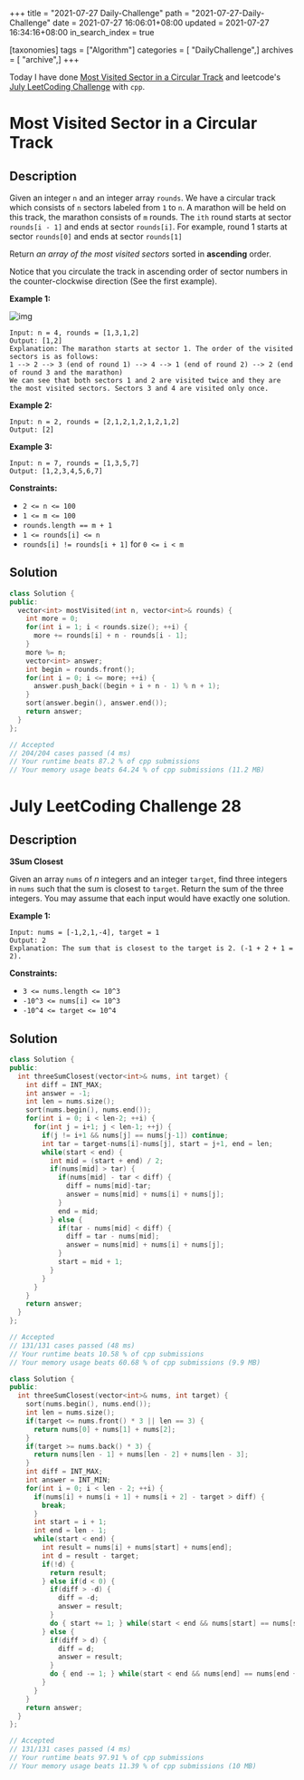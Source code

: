 +++
title = "2021-07-27 Daily-Challenge"
path = "2021-07-27-Daily-Challenge"
date = 2021-07-27 16:06:01+08:00
updated = 2021-07-27 16:34:16+08:00
in_search_index = true

[taxonomies]
tags = ["Algorithm"]
categories = [ "DailyChallenge",]
archives = [ "archive",]
+++

Today I have done [Most Visited Sector in a Circular Track](https://leetcode.com/problems/most-visited-sector-in-a-circular-track/description/) and leetcode's [July LeetCoding Challenge](https://leetcode.com/explore/challenge/card/july-leetcoding-challenge-2021/611/week-4-july-22nd-july-28th/3828/) with `cpp`.

<!-- more -->

# Most Visited Sector in a Circular Track

## Description

Given an integer `n` and an integer array `rounds`. We have a circular track which consists of `n` sectors labeled from `1` to `n`. A marathon will be held on this track, the marathon consists of `m` rounds. The `ith` round starts at sector `rounds[i - 1]` and ends at sector `rounds[i]`. For example, round 1 starts at sector `rounds[0]` and ends at sector `rounds[1]`

Return *an array of the most visited sectors* sorted in **ascending** order.

Notice that you circulate the track in ascending order of sector numbers in the counter-clockwise direction (See the first example).

 

**Example 1:**

![img](https://assets.leetcode.com/uploads/2020/08/14/tmp.jpg)

```
Input: n = 4, rounds = [1,3,1,2]
Output: [1,2]
Explanation: The marathon starts at sector 1. The order of the visited sectors is as follows:
1 --> 2 --> 3 (end of round 1) --> 4 --> 1 (end of round 2) --> 2 (end of round 3 and the marathon)
We can see that both sectors 1 and 2 are visited twice and they are the most visited sectors. Sectors 3 and 4 are visited only once.
```

**Example 2:**

```
Input: n = 2, rounds = [2,1,2,1,2,1,2,1,2]
Output: [2]
```

**Example 3:**

```
Input: n = 7, rounds = [1,3,5,7]
Output: [1,2,3,4,5,6,7]
```

 

**Constraints:**

- `2 <= n <= 100`
- `1 <= m <= 100`
- `rounds.length == m + 1`
- `1 <= rounds[i] <= n`
- `rounds[i] != rounds[i + 1]` for `0 <= i < m`

## Solution

``` cpp
class Solution {
public:
  vector<int> mostVisited(int n, vector<int>& rounds) {
    int more = 0;
    for(int i = 1; i < rounds.size(); ++i) {
      more += rounds[i] + n - rounds[i - 1]; 
    }
    more %= n;
    vector<int> answer;
    int begin = rounds.front();
    for(int i = 0; i <= more; ++i) {
      answer.push_back((begin + i + n - 1) % n + 1);
    }
    sort(answer.begin(), answer.end());
    return answer;
  }
};

// Accepted
// 204/204 cases passed (4 ms)
// Your runtime beats 87.2 % of cpp submissions
// Your memory usage beats 64.24 % of cpp submissions (11.2 MB)
```

# July LeetCoding Challenge 28

## Description

**3Sum Closest**

Given an array `nums` of *n* integers and an integer `target`, find three integers in `nums` such that the sum is closest to `target`. Return the sum of the three integers. You may assume that each input would have exactly one solution.

 

**Example 1:**

```
Input: nums = [-1,2,1,-4], target = 1
Output: 2
Explanation: The sum that is closest to the target is 2. (-1 + 2 + 1 = 2).
```

 

**Constraints:**

- `3 <= nums.length <= 10^3`
- `-10^3 <= nums[i] <= 10^3`
- `-10^4 <= target <= 10^4`

## Solution

``` cpp
class Solution {
public:
  int threeSumClosest(vector<int>& nums, int target) {
    int diff = INT_MAX;
    int answer = -1;
    int len = nums.size();
    sort(nums.begin(), nums.end());
    for(int i = 0; i < len-2; ++i) {
      for(int j = i+1; j < len-1; ++j) {
        if(j != i+1 && nums[j] == nums[j-1]) continue;
        int tar = target-nums[i]-nums[j], start = j+1, end = len;
        while(start < end) {
          int mid = (start + end) / 2;
          if(nums[mid] > tar) {
            if(nums[mid] - tar < diff) {
              diff = nums[mid]-tar;
              answer = nums[mid] + nums[i] + nums[j];
            }
            end = mid;
          } else {
            if(tar - nums[mid] < diff) {
              diff = tar - nums[mid];
              answer = nums[mid] + nums[i] + nums[j];
            }
            start = mid + 1;
          }
        }
      }
    }
    return answer;
  }
};

// Accepted
// 131/131 cases passed (48 ms)
// Your runtime beats 10.58 % of cpp submissions
// Your memory usage beats 60.68 % of cpp submissions (9.9 MB)
```

``` cpp
class Solution {
public:
  int threeSumClosest(vector<int>& nums, int target) {
    sort(nums.begin(), nums.end());
    int len = nums.size();
    if(target <= nums.front() * 3 || len == 3) {
      return nums[0] + nums[1] + nums[2];
    }
    if(target >= nums.back() * 3) {
      return nums[len - 1] + nums[len - 2] + nums[len - 3];
    }
    int diff = INT_MAX;
    int answer = INT_MIN;
    for(int i = 0; i < len - 2; ++i) {
      if(nums[i] + nums[i + 1] + nums[i + 2] - target > diff) {
        break;
      }
      int start = i + 1;
      int end = len - 1;
      while(start < end) {
        int result = nums[i] + nums[start] + nums[end];
        int d = result - target;
        if(!d) {
          return result;
        } else if(d < 0) {
          if(diff > -d) {
            diff = -d;
            answer = result;
          }
          do { start += 1; } while(start < end && nums[start] == nums[start - 1]);
        } else {
          if(diff > d) {
            diff = d;
            answer = result;
          }
          do { end -= 1; } while(start < end && nums[end] == nums[end + 1]);
        }
      }
    }
    return answer;
  }
};

// Accepted
// 131/131 cases passed (4 ms)
// Your runtime beats 97.91 % of cpp submissions
// Your memory usage beats 11.39 % of cpp submissions (10 MB)
```

